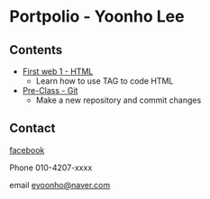 Portpolio - Yoonho Lee
====================
Contents
------
* [First web 1 - HTML](https://github.com/eyoonho54/first-web1)
  * Learn how to use TAG to code HTML
* [Pre-Class - Git](https://github.com/eyoonho54/portfolio)
  * Make a new repository and commit changes

Contact 
--------    
[facebook](https://www.facebook.com/profile.php?id=100003198673519)

Phone 010-4207-xxxx
   
email eyoonho@naver.com
